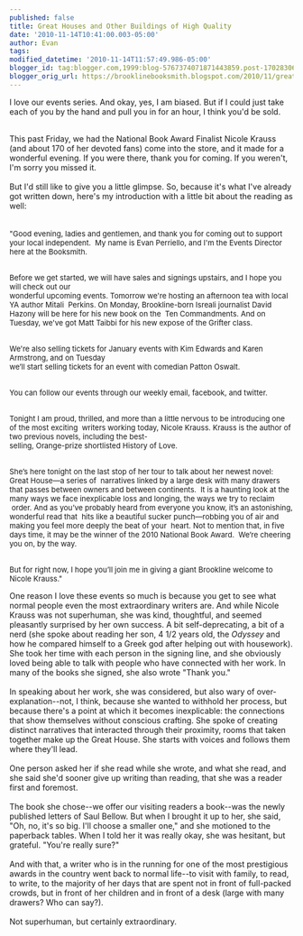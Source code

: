 ```yaml
---
published: false
title: Great Houses and Other Buildings of High Quality
date: '2010-11-14T10:41:00.003-05:00'
author: Evan
tags: 
modified_datetime: '2010-11-14T11:57:49.986-05:00'
blogger_id: tag:blogger.com,1999:blog-5767374071871443859.post-1702830664760325919
blogger_orig_url: https://brooklinebooksmith.blogspot.com/2010/11/great-houses-and-other-buildings-of.html
---
```


I love our events series. And okay, yes, I am biased. But if I could just take each of you by the hand and pull you in for an hour, I think you'd be sold.<div><br /></div><div>This past Friday, we had the National Book Award Finalist Nicole Krauss (and about 170 of her devoted fans) come into the store, and it made for a wonderful evening. If you were there, thank you for coming. If you weren't, I'm sorry you missed it.</div><div><br /></div><div>But I'd still like to give you a little glimpse. So, because it's what I've already got written down, here's my introduction with a little bit about the reading as well:</div><div><br /></div><div style="text-align: left;"><span class="Apple-style-span" style="font-size: small;"><span class="Apple-tab-span" style="white-space:pre"> </span>"Good evening, ladies and gentlemen, and thank you for coming out to support your local independent. <span class="Apple-tab-span" style="white-space:pre"> </span>My name is Evan Perriello, and I'm the Events Director here at the Booksmith.</span></div>  <p class="MsoNormal"><span class="Apple-style-span" style="font-size: small;"><span class="Apple-tab-span" style="white-space:pre"> </span>Before we get started, we will have sales and signings upstairs, and I hope you will c</span><span class="Apple-style-span" style="font-size: small; ">heck out our <span class="Apple-tab-span" style="white-space:pre"> </span>wonderful upcoming events. Tomorrow we're hosting an a</span><span class="Apple-style-span" style="font-size: small; ">fternoon tea with local YA author Mitali <span class="Apple-tab-span" style="white-space:pre"> </span>Perkins. </span><span class="Apple-style-span" style="font-size: small;">On Monday, Brookline-born Isreali journalist David Hazony will be here for his new book on the <span class="Apple-tab-span" style="white-space:pre"> </span>Ten Commandments. And on Tuesday, we've got </span><span class="Apple-style-span" style="font-size: small; ">Matt Taibbi for his new expose of the Grifter class.</span></p><p class="MsoNormal"><span class="Apple-style-span" style="font-size: small; "><span class="Apple-tab-span" style="white-space:pre"> </span>We're also selling tickets for January events with Kim Edwards and Karen Armstrong, and o</span><span class="Apple-style-span" style="font-size: small; ">n Tuesday <span class="Apple-tab-span" style="white-space:pre"> </span>we’ll start selling tickets for an event with comedian Patton Oswalt.</span></p>  <p class="MsoBodyText2"><span class="Apple-style-span" style="font-size: small;"><span class="Apple-tab-span" style="white-space:pre"> </span>You can follow our events through our weekly email, facebook, and twitter.</span></p>  <p class="MsoNormal"><span class="Apple-style-span" style="font-size: small;"><span class="Apple-tab-span" style="white-space:pre"> </span>Tonight I am proud, thrilled, and more than a little nervous to be introducing one of the most exciting <span class="Apple-tab-span" style="white-space:pre"> </span>writers working today, Nicole Krauss. Krauss is the author of two previous novels, including the best-<span class="Apple-tab-span" style="white-space:pre"> </span>selling, Orange-prize shortlisted History of Love.</span></p>  <p class="MsoNormal"><span class="Apple-style-span" style="font-size: small;"><span class="Apple-tab-span" style="white-space:pre"> </span>She’s here tonight on the last stop of her tour to talk about her newest novel: Great House—a series of <span class="Apple-tab-span" style="white-space:pre"> </span>narratives linked by a large desk with many drawers that passes between owners and between continents. <span class="Apple-tab-span" style="white-space:pre"> </span>It is a haunting look at the many ways we face inexplicable loss and longing, the ways we try to reclaim <span class="Apple-tab-span" style="white-space:pre"> </span>order. And as you’ve probably heard from everyone you know, it’s an astonishing, wonderful read that <span class="Apple-tab-span" style="white-space:pre"> </span>hits like a beautiful sucker punch—robbing you of air and making you feel more deeply the beat of your <span class="Apple-tab-span" style="white-space:pre"> </span>heart. Not to mention that, in five days time, it may be the winner of the 2010 National Book Award. <span class="Apple-tab-span" style="white-space:pre"> </span>We’re cheering you on, by the way.</span></p>  <p class="MsoNormal"><span class="Apple-style-span" style="font-size: small;"><span class="Apple-tab-span" style="white-space:pre"> </span>But for right now, I hope you’ll join me in giving a giant Brookline welcome to Nicole Krauss."</span></p><div>One reason I love these events so much is because you get to see what normal people even the most extraordinary writers are. And while Nicole Krauss was not superhuman, she was kind, thoughtful, and seemed pleasantly surprised by her own success. A bit self-deprecating, a bit of a nerd (she spoke about reading her son, 4 1/2 years old, the <i>Odyssey</i> and how he compared himself to a Greek god after helping out with housework). She took her time with each person in the signing line, and she obviously loved being able to talk with people who have connected with her work. In many of the books she signed, she also wrote "Thank you."</div><div><br /></div><div>In speaking about her work, she was considered, but also wary of over-explanation--not, I think, because she wanted to withhold her process, but because there's a point at which it becomes inexplicable: the connections that show themselves without conscious crafting. She spoke of creating distinct narratives that interacted through their proximity, rooms that taken together make up the Great House. She starts with voices and follows them where they'll lead.</div><div><br /></div><div>One person asked her if she read while she wrote, and what she read, and she said she'd sooner give up writing than reading, that she was a reader first and foremost.</div><div><br /></div><div>The book she chose--we offer our visiting readers a book--was the newly published letters of Saul Bellow. But when I brought it up to her, she said, "Oh, no, it's so big. I'll choose a smaller one," and she motioned to the paperback tables. When I told her it was really okay, she was hesitant, but grateful. "You're really sure?"</div><div><br /></div><div>And with that, a writer who is in the running for one of the most prestigious awards in the country went back to normal life--to visit with family, to read, to write, to the majority of her days that are spent not in front of full-packed crowds, but in front of her children and in front of a desk (large with many drawers? Who can say?). </div><div><br /></div><div>Not superhuman, but certainly extraordinary.</div>